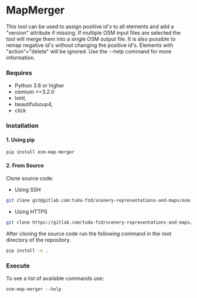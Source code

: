 # MapMerger
This tool can be used to assign positive id's to all elements and add a "version" attribute if missing.
If multiple OSM input files are selected the tool will merge them into a single OSM output file. It is also possible to remap negative id's without changing the positive id's.
Elements with "action"="delete" will be ignored. Use the --help command for more information.

### Requires
+ Python 3.8 or higher
+ osmium >=3.2.0
+ lxml,
+ beautifulsoup4,
+ click

### Installation
#### 1. Using pip

```bash
pip install osm-map-merger
```

#### 2. From Source
 Clone source code:
 
 - Using SSH
```bash
git clone git@gitlab.com:tuda-fzd/scenery-representations-and-maps/osm-map-merger.git
```

- Using HTTPS
```bash
git clone https://gitlab.com/tuda-fzd/scenery-representations-and-maps/osm-map-merger.git
```

After cloning the source code run the following command in the root directory of the repository.

```bash
pip install -e .
```

### Execute
To see a list of available commands use:  

```
osm-map-merger --help
```
